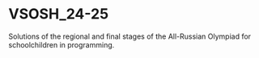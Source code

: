 # VSOSH_24-25
Solutions of the regional and final stages of the All-Russian Olympiad for schoolchildren in programming. 

